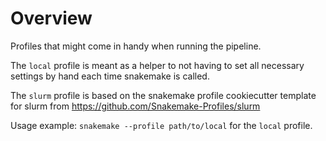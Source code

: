 Overview
============

Profiles that might come in handy when running the pipeline.

The `local` profile is meant as a helper to not having to set all necessary settings by hand
each time snakemake is called.

The `slurm` profile is based on the snakemake profile cookiecutter template for slurm from
https://github.com/Snakemake-Profiles/slurm

Usage example: `snakemake --profile path/to/local` for the `local` profile.
